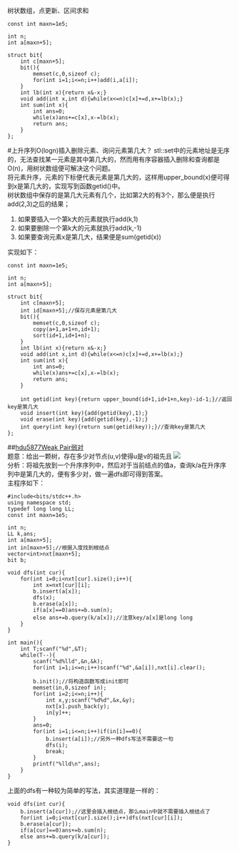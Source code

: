 树状数组，点更新、区间求和
```
const int maxn=1e5;

int n;
int a[maxn+5];

struct bit{
    int c[maxn+5];
    bit(){
        memset(c,0,sizeof c);
        for(int i=1;i<=n;i++)add(i,a[i]);
    }
    int lb(int x){return x&-x;}
    void add(int x,int d){while(x<=n)c[x]+=d,x+=lb(x);}
    int sum(int x){
        int ans=0;
        while(x)ans+=c[x],x-=lb(x);
        return ans;
    }
};
```

#上升序列O(logn)插入删除元素、询问元素第几大？
stl::set中的元素地址是无序的，无法查找某一元素是其中第几大的，然而用有序容器插入删除和查询都是O(n)，用树状数组便可解决这个问题。  
将元素升序，元素的下标便代表元素是第几大的，这样用upper_bound(x)便可得到x是第几大的，实现写到函数getid()中。  
树状数组中保存的是第几大元素有几个，比如第2大的有3个，那么便是执行add(2,3)之后的结果；  
 1. 如果要插入一个第k大的元素就执行add(k,1)
 2. 如果要删除一个第k大的元素就执行add(k,-1)
 3. 如果要查询元素x是第几大，结果便是sum(getid(x))

实现如下：
```
const int maxn=1e5;

int n;
int a[maxn+5];

struct bit{
    int c[maxn+5];
    int id[maxn+5];//保存元素是第几大
    bit(){
        memset(c,0,sizeof c);
        copy(a+1,a+1+n,id+1);
        sort(id+1,id+1+n);
    }
    int lb(int x){return x&-x;}
    void add(int x,int d){while(x<=n)c[x]+=d,x+=lb(x);}
    int sum(int x){
        int ans=0;
        while(x)ans+=c[x],x-=lb(x);
        return ans;
    }

    int getid(int key){return upper_bound(id+1,id+1+n,key)-id-1;}//返回key是第几大
    void insert(int key){add(getid(key),1);}
    void erase(int key){add(getid(key),-1);}
    int query(int key){return sum(getid(key));}//查询key是第几大
};
```
##[hdu5877Weak Pair弱对](http://acm.hdu.edu.cn/showproblem.php?pid=5877)  
题意：给出一颗树，存在多少对节点(u,v)使得u是v的祖先且
<img src="http://latex.codecogs.com/svg.latex?a_u*a_v\leqslant%20k">  
分析：将祖先放到一个升序序列中，然后对于当前结点的值a，查询k/a在升序序列中是第几大的，便有多少对，做一遍dfs即可得到答案。  
主程序如下：  
```
#include<bits/stdc++.h>
using namespace std;
typedef long long LL;
const int maxn=1e5;

int n;
LL k,ans;
int a[maxn+5];
int in[maxn+5];//根据入度找到根结点
vector<int>nxt[maxn+5];
bit b;

void dfs(int cur){
    for(int i=0;i<nxt[cur].size();i++){
        int x=nxt[cur][i];
        b.insert(a[x]);
        dfs(x);
        b.erase(a[x]);
        if(a[x]==0)ans+=b.sum(n);
        else ans+=b.query(k/a[x]);//注意key/a[x]是long long
    }
}

int main(){
    int T;scanf("%d",&T);
    while(T--){
        scanf("%d%lld",&n,&k);
        for(int i=1;i<=n;i++)scanf("%d",&a[i]),nxt[i].clear();

        b.init();//将构造函数写成init即可
        memset(in,0,sizeof in);
        for(int i=2;i<=n;i++){
            int x,y;scanf("%d%d",&x,&y);
            nxt[x].push_back(y);
            in[y]++;
        }
        ans=0;
        for(int i=1;i<=n;i++)if(in[i]==0){
            b.insert(a[i]);//另外一种dfs写法不需要这一句
            dfs(i);
            break;
        }
        printf("%lld\n",ans);
    }
}
```
上面的dfs有一种较为简单的写法，其实道理是一样的：

```
void dfs(int cur){
    b.insert(a[cur]);//这里会插入根结点，那么main中就不需要插入根结点了
    for(int i=0;i<nxt[cur].size();i++)dfs(nxt[cur][i]);
    b.erase(a[cur]);
    if(a[cur]==0)ans+=b.sum(n);
    else ans+=b.query(k/a[cur]);
}
```
